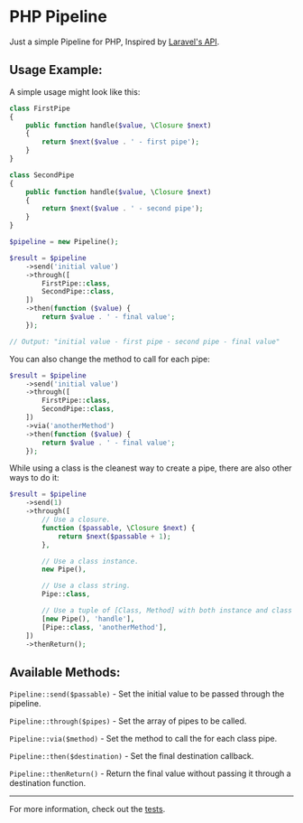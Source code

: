 # PHP Pipeline
Just a simple Pipeline for PHP, Inspired by [Laravel's API](https://github.com/laravel/framework/blob/master/src/Illuminate/Pipeline/Pipeline.php).


## Usage Example:

A simple usage might look like this:
    
```PHP
class FirstPipe
{
    public function handle($value, \Closure $next)
    {
        return $next($value . ' - first pipe');
    }
}

class SecondPipe
{
    public function handle($value, \Closure $next)
    {
        return $next($value . ' - second pipe');
    }
}

$pipeline = new Pipeline();

$result = $pipeline
    ->send('initial value')
    ->through([
        FirstPipe::class,
        SecondPipe::class,
    ])
    ->then(function ($value) {
        return $value . ' - final value';
    });

// Output: "initial value - first pipe - second pipe - final value"
```

You can also change the method to call for each pipe:

```PHP
$result = $pipeline
    ->send('initial value')
    ->through([
        FirstPipe::class,
        SecondPipe::class,
    ])
    ->via('anotherMethod')
    ->then(function ($value) {
        return $value . ' - final value';
    });
```

While using a class is the cleanest way to create a pipe, there are also other ways to do it:

```PHP
$result = $pipeline
    ->send(1)
    ->through([
        // Use a closure.
        function ($passable, \Closure $next) {
            return $next($passable + 1);
        },

        // Use a class instance.
        new Pipe(),

        // Use a class string.
        Pipe::class,

        // Use a tuple of [Class, Method] with both instance and class string.
        [new Pipe(), 'handle'],
        [Pipe::class, 'anotherMethod'],
    ])
    ->thenReturn();
```


## Available Methods:

`Pipeline::send($passable)` - Set the initial value to be passed through the pipeline.

`Pipeline::through($pipes)` - Set the array of pipes to be called.

`Pipeline::via($method)` - Set the method to call the for each class pipe.

`Pipeline::then($destination)` - Set the final destination callback.

`Pipeline::thenReturn()` - Return the final value without passing it through a destination function.


___
For more information, check out the [tests](./tests/PipelineTest.php).